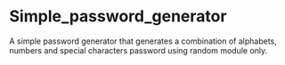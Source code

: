 # Simple_password_generator
A simple password generator that generates a combination of alphabets, numbers and special characters password using random module only. 
